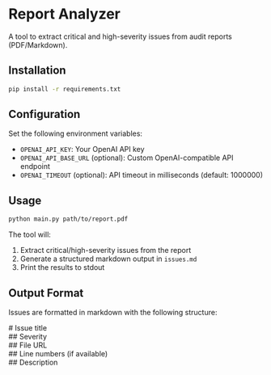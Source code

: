 # Report Analyzer

A tool to extract critical and high-severity issues from audit reports (PDF/Markdown).

## Installation

```bash
pip install -r requirements.txt
```

## Configuration

Set the following environment variables:
- `OPENAI_API_KEY`: Your OpenAI API key
- `OPENAI_API_BASE_URL` (optional): Custom OpenAI-compatible API endpoint
- `OPENAI_TIMEOUT` (optional): API timeout in milliseconds (default: 1000000)

## Usage

```bash
python main.py path/to/report.pdf
```

The tool will:
1. Extract critical/high-severity issues from the report
2. Generate a structured markdown output in `issues.md`
3. Print the results to stdout

## Output Format
Issues are formatted in markdown with the following structure:

\# Issue title \
\#\# Severity \
\#\# File URL \
\#\# Line numbers (if available) \
\#\# Description
